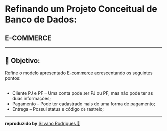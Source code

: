 
#  Refinando um Projeto Conceitual de Banco de Dados:
##  E-COMMERCE

<hr/>

## 📑 Objetivo:

Refine o modelo apresentado [E-commerce](E-commerce.png) acrescentando os seguintes pontos:<br/>
<br/>
* Cliente PJ e PF – Uma conta pode ser PJ ou PF, mas não pode ter as duas informações;
* Pagamento – Pode ter cadastrado mais de uma forma de pagamento;
* Entrega – Possui status e código de rastreio;

<hr/>

**reproduzido by** [Silvano Rodrigues 🖖](https://github.com/Silvanors)

  

